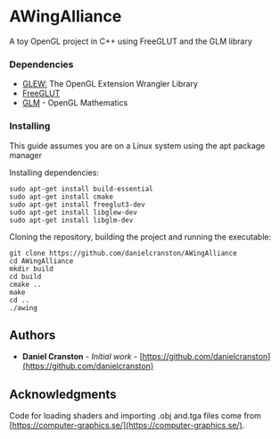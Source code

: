 # AWingAlliance

A toy OpenGL project in C++ using FreeGLUT and the GLM library

### Dependencies


* [GLEW:](http://glew.sourceforge.net/) The OpenGL Extension Wrangler Library
* [FreeGLUT](http://freeglut.sourceforge.net/)
* [GLM](https://glm.g-truc.net/0.9.9/index.html) - OpenGL Mathematics


### Installing

This guide assumes you are on a Linux system using the apt package manager

Installing dependencies:

```
sudo apt-get install build-essential
sudo apt-get install cmake
sudo apt-get install freeglut3-dev
sudo apt-get install libglew-dev
sudo apt-get install libglm-dev
```

Cloning the repository, building the project and running the executable:

```
git clone https://github.com/danielcranston/AWingAlliance
cd AWingAlliance
mkdir build
cd build
cmake ..
make
cd ..
./awing
```

## Authors

* **Daniel Cranston** - *Initial work* - [https://github.com/danielcranston](https://github.com/danielcranston)

## Acknowledgments

Code for loading shaders and importing .obj and.tga files come from [https://computer-graphics.se/](https://computer-graphics.se/).

